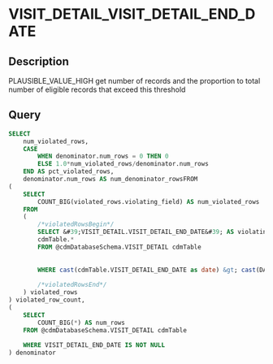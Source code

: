 



# VISIT_DETAIL_VISIT_DETAIL_END_DATE



## Description
PLAUSIBLE_VALUE_HIGH
get number of records and the proportion to total number of eligible records that exceed this threshold



## Query
```sql
SELECT 
	num_violated_rows, 
	CASE 
		WHEN denominator.num_rows = 0 THEN 0 
		ELSE 1.0*num_violated_rows/denominator.num_rows 
	END AS pct_violated_rows, 
  	denominator.num_rows AS num_denominator_rowsFROM
(
	SELECT 
		COUNT_BIG(violated_rows.violating_field) AS num_violated_rows
	FROM
	(
		/*violatedRowsBegin*/
		SELECT &#39;VISIT_DETAIL.VISIT_DETAIL_END_DATE&#39; AS violating_field, 
		cdmTable.*
    	FROM @cdmDatabaseSchema.VISIT_DETAIL cdmTable
    		
    		
      	WHERE cast(cdmTable.VISIT_DETAIL_END_DATE as date) &gt; cast(DATEADD(dd,1,GETDATE()) as date)
    	
		/*violatedRowsEnd*/
	) violated_rows
) violated_row_count,
(
	SELECT 
		COUNT_BIG(*) AS num_rows
	FROM @cdmDatabaseSchema.VISIT_DETAIL cdmTable
		
  	WHERE VISIT_DETAIL_END_DATE IS NOT NULL
) denominator
```

